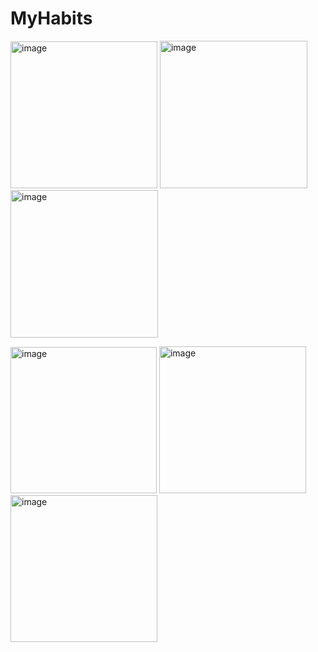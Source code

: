 # MyHabits

<img width="235" alt="image" src="https://user-images.githubusercontent.com/99905582/217068419-d0b3a196-3ad1-4ee7-a2fd-4219c1371a89.png"> <img width="236" alt="image" src="https://user-images.githubusercontent.com/99905582/217068506-a35dd21c-933e-4ea8-bc1e-6beb000b1106.png"> <img width="236" alt="image" src="https://user-images.githubusercontent.com/99905582/217068784-1602617a-7cf3-40d2-9680-df9d88ac3360.png">

<img width="234" alt="image" src="https://user-images.githubusercontent.com/99905582/217069013-783f43c7-5954-47f5-a68e-6b8a3a77fb65.png"> <img width="235" alt="image" src="https://user-images.githubusercontent.com/99905582/217069087-ce683df2-28b6-4e85-b76b-1106c9174087.png"> <img width="235" alt="image" src="https://user-images.githubusercontent.com/99905582/217069231-f4d7f3e0-8e58-4c1a-9dd7-ad501fa529af.png">





